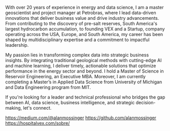 With over 20 years of experience in energy and data science, I am a master geoscientist and project manager at Petrobras, where I lead data-driven innovations that deliver business value and drive industry advancements. From contributing to the discovery of pre-salt reserves, South America's largest hydrocarbon accumulation, to founding VEX and a Startup, company operating across the USA, Europe, and South America, my career has been shaped by multidisciplinary expertise and a commitment to impactful leadership.

My passion lies in transforming complex data into strategic business insights. By integrating traditional geological methods with cutting-edge AI and machine learning, I deliver timely, actionable solutions that optimize performance in the energy sector and beyond. I hold a Master of Science in Reservoir Engineering, an Executive MBA. Moreover, I am currently completing a Master’s in Applied Data Science from University of Michigan and Data Engineering program from MIT.

If you're looking for a leader and technical professional who bridges the gap between AI, data science, business intelligence, and strategic decision-making, let's connect.

https://medium.com/@alanmossinger
https://github.com/alanmossinger
https://hospitalvex.com/sobre/

